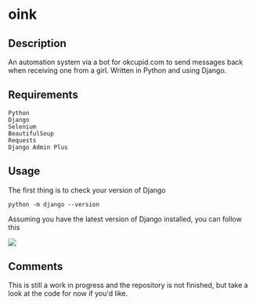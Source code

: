 # oink

## Description
An automation system via a bot for okcupid.com to send messages back when receiving one from a girl. Written in Python and using Django.

## Requirements


```
Python
Django
Selenium
BeautifulSoup 
Requests
Django Admin Plus

```



## Usage

The first thing is to check your version of Django

``` python -m django --version ```

Assuming you have the latest version of Django installed, you can follow this

<img src="https://scontent-sjc2-1.xx.fbcdn.net/v/t34.0-12/14182494_1135152416524153_826175419_n.png?oh=4f744b903f15808600f64c43ed033ea7&oe=57C8AA67">

## Comments

This is still a work in progress and the repository is not finished, but take a look at the code for now if you'd like.
